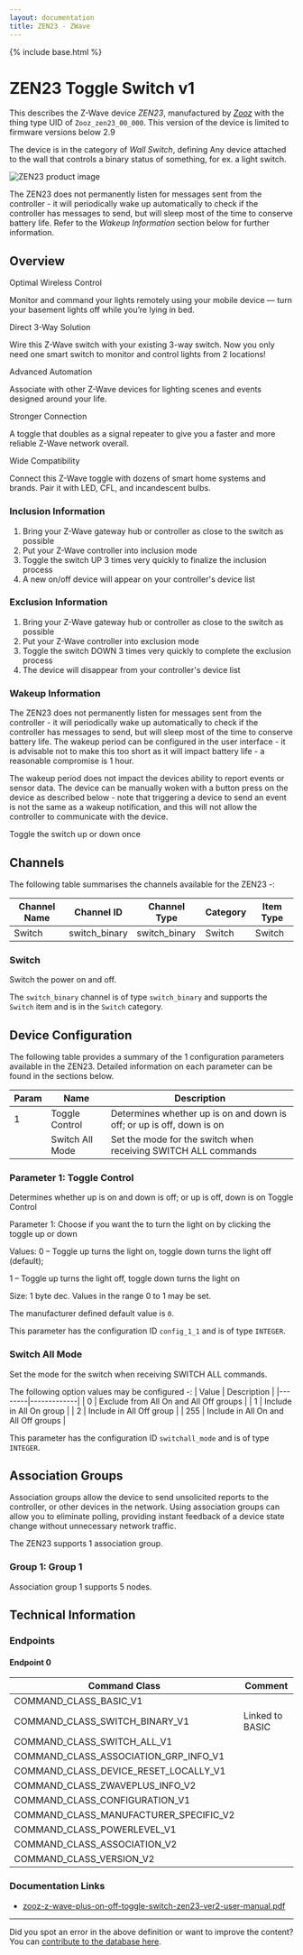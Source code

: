 ```yaml
---
layout: documentation
title: ZEN23 - ZWave
---
```


{% include base.html %}

# ZEN23 Toggle Switch v1
This describes the Z-Wave device *ZEN23*, manufactured by *[Zooz](http://www.getzooz.com/)* with the thing type UID of ```Zooz_zen23_00_000```.
This version of the device is limited to firmware versions below 2.9

The device is in the category of *Wall Switch*, defining Any device attached to the wall that controls a binary status of something, for ex. a light switch.

![ZEN23 product image](https://opensmarthouse.org/assets/zwave/attachments/649/zooz-zen24-toggle-dimmer-1200x400.png)


The ZEN23 does not permanently listen for messages sent from the controller - it will periodically wake up automatically to check if the controller has messages to send, but will sleep most of the time to conserve battery life. Refer to the *Wakeup Information* section below for further information.

## Overview

Optimal Wireless Control

Monitor and command your lights remotely using your mobile device — turn your basement lights off while you’re lying in bed.

Direct 3-Way Solution

Wire this Z-Wave switch with your existing 3-way switch. Now you only need one smart switch to monitor and control lights from 2 locations!

Advanced Automation

Associate with other Z-Wave devices for lighting scenes and events designed around your life.

Stronger Connection

A toggle that doubles as a signal repeater to give you a faster and more reliable Z-Wave network overall.

Wide Compatibility

Connect this Z-Wave toggle with dozens of smart home systems and brands. Pair it with LED, CFL, and incandescent bulbs.

### Inclusion Information

  1. Bring your Z-Wave gateway hub or controller as close to the switch as possible
  2. Put your Z-Wave controller into inclusion mode
  3. Toggle the switch UP 3 times very quickly to finalize the inclusion process
  4. A new on/off device will appear on your controller's device list

### Exclusion Information

  1. Bring your Z-Wave gateway hub or controller as close to the switch as possible
  2. Put your Z-Wave controller into exclusion mode
  3. Toggle the switch DOWN 3 times very quickly to complete the exclusion process
  4. The device will disappear from your controller's device list

### Wakeup Information

The ZEN23 does not permanently listen for messages sent from the controller - it will periodically wake up automatically to check if the controller has messages to send, but will sleep most of the time to conserve battery life. The wakeup period can be configured in the user interface - it is advisable not to make this too short as it will impact battery life - a reasonable compromise is 1 hour.

The wakeup period does not impact the devices ability to report events or sensor data. The device can be manually woken with a button press on the device as described below - note that triggering a device to send an event is not the same as a wakeup notification, and this will not allow the controller to communicate with the device.


Toggle the switch up or down once

## Channels

The following table summarises the channels available for the ZEN23 -:

| Channel Name | Channel ID | Channel Type | Category | Item Type |
|--------------|------------|--------------|----------|-----------|
| Switch | switch_binary | switch_binary | Switch | Switch | 

### Switch
Switch the power on and off.

The ```switch_binary``` channel is of type ```switch_binary``` and supports the ```Switch``` item and is in the ```Switch``` category.



## Device Configuration

The following table provides a summary of the 1 configuration parameters available in the ZEN23.
Detailed information on each parameter can be found in the sections below.

| Param | Name  | Description |
|-------|-------|-------------|
| 1 | Toggle Control | Determines whether up is on and down is off; or up is off, down is on |
|  | Switch All Mode | Set the mode for the switch when receiving SWITCH ALL commands |

### Parameter 1: Toggle Control

Determines whether up is on and down is off; or up is off, down is on
Toggle Control

Parameter 1: Choose if you want the to turn the light on by clicking the toggle up or down

Values: 0 – Toggle up turns the light on, toggle down turns the light off (default);

1 – Toggle up turns the light off, toggle down turns the light on

Size: 1 byte dec.
Values in the range 0 to 1 may be set.

The manufacturer defined default value is ```0```.

This parameter has the configuration ID ```config_1_1``` and is of type ```INTEGER```.

### Switch All Mode

Set the mode for the switch when receiving SWITCH ALL commands.

The following option values may be configured -:
| Value  | Description |
|--------|-------------|
| 0 | Exclude from All On and All Off groups |
| 1 | Include in All On group |
| 2 | Include in All Off group |
| 255 | Include in All On and All Off groups |

This parameter has the configuration ID ```switchall_mode``` and is of type ```INTEGER```.


## Association Groups

Association groups allow the device to send unsolicited reports to the controller, or other devices in the network. Using association groups can allow you to eliminate polling, providing instant feedback of a device state change without unnecessary network traffic.

The ZEN23 supports 1 association group.

### Group 1: Group 1


Association group 1 supports 5 nodes.

## Technical Information

### Endpoints

#### Endpoint 0

| Command Class | Comment |
|---------------|---------|
| COMMAND_CLASS_BASIC_V1| |
| COMMAND_CLASS_SWITCH_BINARY_V1| Linked to BASIC|
| COMMAND_CLASS_SWITCH_ALL_V1| |
| COMMAND_CLASS_ASSOCIATION_GRP_INFO_V1| |
| COMMAND_CLASS_DEVICE_RESET_LOCALLY_V1| |
| COMMAND_CLASS_ZWAVEPLUS_INFO_V2| |
| COMMAND_CLASS_CONFIGURATION_V1| |
| COMMAND_CLASS_MANUFACTURER_SPECIFIC_V2| |
| COMMAND_CLASS_POWERLEVEL_V1| |
| COMMAND_CLASS_ASSOCIATION_V2| |
| COMMAND_CLASS_VERSION_V2| |

### Documentation Links

* [zooz-z-wave-plus-on-off-toggle-switch-zen23-ver2-user-manual.pdf](https://www.opensmarthouse.org/zwavedatabase/649/zooz-z-wave-plus-on-off-toggle-switch-zen23-ver2-user-manual.pdf)

---

Did you spot an error in the above definition or want to improve the content?
You can [contribute to the database here](https://www.opensmarthouse.org/zwavedatabase/649).
